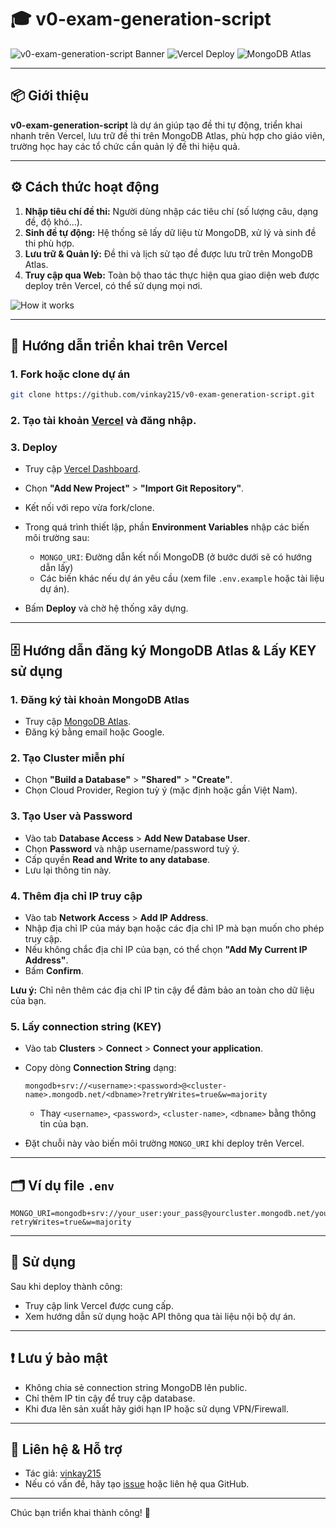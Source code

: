 # 🎓 v0-exam-generation-script

![v0-exam-generation-script Banner](https://img.shields.io/badge/Exam%20Auto%20Generator-v0-blue?style=for-the-badge)
![Vercel Deploy](https://img.shields.io/badge/Deploy-Vercel-000?logo=vercel&style=for-the-badge)
![MongoDB Atlas](https://img.shields.io/badge/Database-MongoDB%20Atlas-47A248?logo=mongodb&style=for-the-badge)

---

## 📦 Giới thiệu

**v0-exam-generation-script** là dự án giúp tạo đề thi tự động, triển khai nhanh trên Vercel, lưu trữ đề thi trên MongoDB Atlas, phù hợp cho giáo viên, trường học hay các tổ chức cần quản lý đề thi hiệu quả.

---

## ⚙️ Cách thức hoạt động

1. **Nhập tiêu chí đề thi:** Người dùng nhập các tiêu chí (số lượng câu, dạng đề, độ khó...).
2. **Sinh đề tự động:** Hệ thống sẽ lấy dữ liệu từ MongoDB, xử lý và sinh đề thi phù hợp.
3. **Lưu trữ & Quản lý:** Đề thi và lịch sử tạo đề được lưu trữ trên MongoDB Atlas.
4. **Truy cập qua Web:** Toàn bộ thao tác thực hiện qua giao diện web được deploy trên Vercel, có thể sử dụng mọi nơi.

![How it works](https://raw.githubusercontent.com/vinkay215/v0-exam-generation-script/main/assets/how-it-works.png)

---

## 🚀 Hướng dẫn triển khai trên Vercel

### 1. Fork hoặc clone dự án

```bash
git clone https://github.com/vinkay215/v0-exam-generation-script.git
```

### 2. Tạo tài khoản [Vercel](https://vercel.com/signup) và đăng nhập.

### 3. Deploy

- Truy cập [Vercel Dashboard](https://vercel.com/dashboard).
- Chọn **"Add New Project"** > **"Import Git Repository"**.
- Kết nối với repo vừa fork/clone.
- Trong quá trình thiết lập, phần **Environment Variables** nhập các biến môi trường sau:
  - `MONGO_URI`: Đường dẫn kết nối MongoDB (ở bước dưới sẽ có hướng dẫn lấy)
  - Các biến khác nếu dự án yêu cầu (xem file `.env.example` hoặc tài liệu dự án).

- Bấm **Deploy** và chờ hệ thống xây dựng.

---

## 🗄️ Hướng dẫn đăng ký MongoDB Atlas & Lấy KEY sử dụng

### 1. Đăng ký tài khoản MongoDB Atlas

- Truy cập [MongoDB Atlas](https://www.mongodb.com/cloud/atlas/register).
- Đăng ký bằng email hoặc Google.

### 2. Tạo Cluster miễn phí

- Chọn **"Build a Database"** > **"Shared"** > **"Create"**.
- Chọn Cloud Provider, Region tuỳ ý (mặc định hoặc gần Việt Nam).

### 3. Tạo User và Password

- Vào tab **Database Access** > **Add New Database User**.
- Chọn **Password** và nhập username/password tuỳ ý.
- Cấp quyền **Read and Write to any database**.
- Lưu lại thông tin này.

### 4. Thêm địa chỉ IP truy cập

- Vào tab **Network Access** > **Add IP Address**.
- Nhập địa chỉ IP của máy bạn hoặc các địa chỉ IP mà bạn muốn cho phép truy cập.
- Nếu không chắc địa chỉ IP của bạn, có thể chọn **"Add My Current IP Address"**.
- Bấm **Confirm**.

**Lưu ý:** Chỉ nên thêm các địa chỉ IP tin cậy để đảm bảo an toàn cho dữ liệu của bạn.

### 5. Lấy connection string (KEY)

- Vào tab **Clusters** > **Connect** > **Connect your application**.
- Copy dòng **Connection String** dạng:

  ```
  mongodb+srv://<username>:<password>@<cluster-name>.mongodb.net/<dbname>?retryWrites=true&w=majority
  ```

  - Thay `<username>`, `<password>`, `<cluster-name>`, `<dbname>` bằng thông tin của bạn.

- Đặt chuỗi này vào biến môi trường `MONGO_URI` khi deploy trên Vercel.

---

## 🗂️ Ví dụ file `.env`

```env
MONGO_URI=mongodb+srv://your_user:your_pass@yourcluster.mongodb.net/yourdb?retryWrites=true&w=majority
```

---

## 📖 Sử dụng

Sau khi deploy thành công:
- Truy cập link Vercel được cung cấp.
- Xem hướng dẫn sử dụng hoặc API thông qua tài liệu nội bộ dự án.

---

## ❗️ Lưu ý bảo mật

- Không chia sẻ connection string MongoDB lên public.
- Chỉ thêm IP tin cậy để truy cập database.
- Khi đưa lên sản xuất hãy giới hạn IP hoặc sử dụng VPN/Firewall.

---

## 📝 Liên hệ & Hỗ trợ

- Tác giả: [vinkay215](https://github.com/vinkay215)
- Nếu có vấn đề, hãy tạo [issue](https://github.com/vinkay215/v0-exam-generation-script/issues) hoặc liên hệ qua GitHub.

---

Chúc bạn triển khai thành công! 🚀
